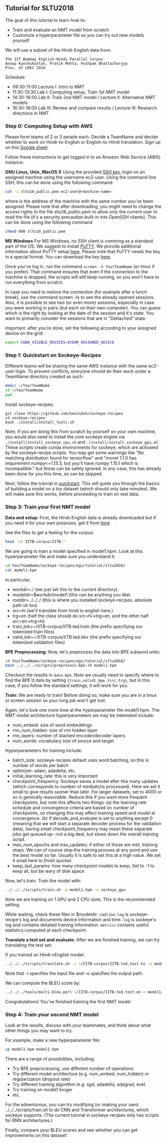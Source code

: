 ## Tutorial for SLTU2018

The goal of this tutorial to learn how to:
* Train and evaluate an NMT model from scratch
* Customize a hyperparameter file so you can try out new models yourself

We will use a subset of the Hindi-English data from:

```
The IIT Bombay English-Hindi Parallel Corpus
Anoop Kunchukuttan, Pratik Mehta, Pushpak Bhattacharyya
Proc. of LREC 2018
```

Schedule:
* 09:30-11:00 Lecture I: Intro to NMT
* 11:30-13:30 Lab I: Computing setup, Train 1st NMT model
* 14:30-16:00 Lab II: Train 2nd NMT model / Lecture II: Alternative NMT models
* 16:30-18:00 Lab III: Review and compare results / Lecture III: Research directions in NMT

### Step 0: Computing Setup with AWS

Please form teams of 2 or 3 people each. 
Decide a TeamName and decide whether to work on Hindi-to-English or English-to-Hindi translation. Sign up on this [Google sheet](https://docs.google.com/spreadsheets/d/1nQDbDsY_LlkIEvkrJ0-niqpH8aZW3BS5E-pT7f_jMLs/edit?usp=sharing).


Follow these instructions to get logged in to an 
Amazon Web Service (AWS) instance:

<b>GNU Linux, Unix, MacOS X</b>
Using the provided [SSH key](http://www.cs.jhu.edu/~kevinduh/t/sltu2018/sltu18_public.pem), login on an assigned machine using the username ec2-user. Using the command line SSH, this can be done using the following command:
   
```bash
ssh -i sltu18_public.pem ec2-user@<machine-name>
```

where <machine-name> is the address of the machine with the same number you've been assigned. Please note that after downloading, you might need to change the access rights to the file sltu18_public.pem to allow only the current user to read the file (it's a security precaution built-in into OpenSSH clients). This can be done using the following command

```bash
chmod 600 sltu18_public.pem
```

<b>MS Windows</b>
For MS Windows, no SSH client is comming as a standard part of the OS. We suggest to install [PuTTY](http://www.chiark.greenend.org.uk/~sgtatham/putty/). We provide additional information about PuTTY setup [here](http://kaldi-asr.org/tutorials/sltu18/sltu18-putty.html). Please note that PuTTY needs the key in a special format. You can download the key [here](http://www.cs.jhu.edu/~kevinduh/t/sltu2018/sltu18_public.ppk).

Once you've log in, run the command `screen -S YourTeamName` (or tmux if you prefer). That command ensures that even if the connection to the machine is dropped, the scripts will still keep running, so you won't have to run everything from scratch.

In case you need to restore the connection (for example after a lunch break), use the command screen -ls to see the already opened sessions. Also, it is possible to see two (or even more) sessions, especially in case you were working in pairs (but each on their own computer). You can guess which is the right by looking at the date of the session and it's state. You want to primarily consider the sessions that are in "Dettached" state.

Important: after you're done, set the following according to your assigned device on the grid:

```bash
export CUDA_VISIBLE_DEVICES=$YOUR_ASSIGNED_DEVICE
```

### Step 1: Quickstart on Sockeye-Recipes

Different teams will be sharing the same AWS instance with the same ec2-user login. To prevent conflicts, everyone should do their work under a TeamName directory created as such: 

```bash
mkdir ~/YourTeamName
cd ~/YourTeamName
pwd
```

Install sockeye-recipes:

```
git clone https://github.com/kevinduh/sockeye-recipes
cd sockeye-recipes
bash ./install/install_tools.sh
```

Note, if you are doing this from scratch by yourself on your own machine, you would also need to install the core sockeye engine via `./install/install_sockeye_cpu.sh` and `./install/install_sockeye_gpu.sh`. These scripts create conda environments for sockeye, which are activated by the sockeye-recipe scripts. You may get some warnings like "No matching distribution found for tensorflow" and "mxnet 1.1.0 has requirement numpy<=1.13.3, but you'll have numpy 1.15.1 which is incompatible." but those can be safely ignored. In any case, this has already been done for you this time, so can be skipped.

Next, follow the tutorial in [quickstart](../../quickstart/).
This will guide you through the basics of building a model on a toy dataset (which should only take minutes). We will make sure this works, before proceeding to train on real data. 

### Step 3: Train your first NMT model

<b>Data and setup:</b> First, the Hindi-English data is already downloaded 
but if you need it for your own purposes, get it from [here](http://www.cs.jhu.edu/~kevinduh/t/sltu2018/IITB-corpus.tgz)

See the files to get a feeling for the corpus: 
```bash
head -n3 IITB-corpus/IITB.*
```

We are going to train a model specified in model1.hpm. Look at this hyperparameter file and make sure you understand it: 
```bash
cd YourTeamName/sockeye-recipes/egs/tutorial/sltu2018/
cat model1.hpm
```

In particular, 
* workdir=./ (we just set this to the current directory)
* modeldir=$workdir/model1 (this can be anything you like)
* rootdir=../../../ (this is where you installed sockeye-recipes. absolute path ok too)
* src=hi (we'll translate from hindi to english here.)
* trg=en (half the class should do src=hi->trg=en, and the other half src=en->trg=hi)
* train_tok=~/IITB-corpus/IITB.ted.train (the prefix specifying our tokenized train files)
* valid_tok=~/IITB-corpus/IITB.ted.dev (the prefix specifying our tokenized validation files)

<b>BPE Preprocessing:</b> Now, let's preprocess the data into BPE subword units:

```bash
cd YourTeamName/sockeye-recipes/egs/tutorial/sltu2018/
bash ../../../scripts/preprocess-bpe.sh model1.hpm
```

Checkout the results in `data-bpe`.
Note we usually need to specify where to find the BPE'd data by setting `{train,valid}_bpe_{src,trg}`, but in this case, if you follow the standard settings, it will work for you. 

<b>Train:</b> We are ready to train! Before doing so, make sure you are in a tmux or screen session so your long job won't get lost. 

Again, let's look one more time at the hyperparameter file model1.hpm. The NMT model architecture hyperparameters we may be interested include:

* num_embed: size of word embeddings
* rnn_num_hidden: size of rnn hidden layer
* rnn_layers: number of stacked encoder/decoder layers
* num_words: vocabulary size of source and target

Hyperparameters for training include: 
* batch_size: sockeye-recipes default uses word batching, so this is number of words per batch
* optimizer: adam, adadelta, etc.
* initial_learning_rate: this is very important
* checkpoint_frequency: Sockeye saves a model after this many updates (which corresponds to number of minibatchs processed). Here we set it small to give results sooner than later. For larger datasets, set to 4000 or so is generally reasonable. Reduce this if you want more frequent checkpoints, but note this affects two things: (a) the learning rate schedule and convergence criteria are based on number of checkpoints, so changing this may affect training speed and model at convergence. (b) if decode_and_evaluate is set to anything except 0 (meaning that we will start a separate decoder process for the validation data), having small checkpoint_frequency may mean these separate jobs get queued up--not a big deal, but slows down the overall training script. 
* max_num_epochs and max_updates: if either of these are met, training stops. We can of course stop the training process at any point and use the best model so far. Usually it is safe to set this at a high value. We set it small here to finish quicker. 
* keep_last_params: how many checkpoint models to keep. Set to -1 to keep all, but be wary of disk space

Now, let's train. 
Train the model with:
```bash
../../../scripts/train.sh -p model1.hpm -e sockeye_gpu
```

Note we are training on 1 GPU and 2 CPU slots. This is the recommended setting. 

While waiting, check these files in $modeldir: `cmdline.log` is sockeye-recipe's log and documents device information and time. `log` is sockeye's log and contains detailed training information. `metrics` contains useful statistics computed at each checkpoint. 

<b>Translate a test set and evaluate:</b> After we are finished training, we can try translating the test set: 

If you trained an Hindi->English model:
```bash
../../../scripts/translate.sh -i ~/IITB-corpus/IITB.ted.test.hi -o model1/IITB.ted.test.en.1best -p model1.hpm -e sockeye_gpu
```

Note that -i specifies the input file and -o specifies the output path.

We can compute the BLEU score by:
```bash
../../../tools/multi-bleu.perl ~/IITB-corpus/IITB.ted.test.en < model1/IITB.ted.test.en.1best
```

Congratulations! You've finished training the first NMT model

### Step 4: Train your second NMT model

Look at the results, discuss with your teammates, and think about what other things you may want to try. 

For example, make a new hyperparameter file: 
```bash
cp model1.hpm model2.hpm
```

There are a range of possibilities, including:
- Try BPE preprocessing, use different number of operations
- Try different model architecture (e.g. num_embed, num_hidden) or regularization (dropout rate)
- Try different training algorithm (e.g. sgd, adadelta, adagrad, eve)
- Try training on model1 longer
- etc.

For the adventurous, you can try modifying (or making your own) ../../../scripts/train.sh 
to do CNN and Transformer architectures, which sockeye supports.
(The current tutorial in sockeye-recipes only has scripts for RNN architectures.)

Finally, compare your BLEU scores and see whether you can get improvements on this dataset!

